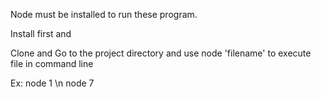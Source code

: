 Node must be installed to run these program. 

Install first and

Clone and Go to the project directory and use node 'filename' to execute file in command line

Ex:
node 1 \n
node 7
